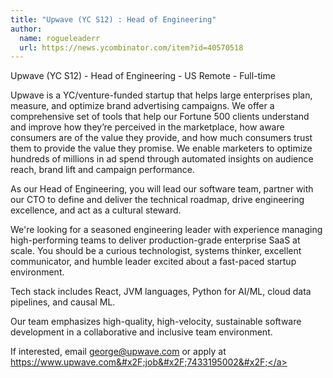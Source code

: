 ```yaml
---
title: "Upwave (YC S12) : Head of Engineering"
author:
  name: rogueleaderr
  url: https://news.ycombinator.com/item?id=40570518
---
```

Upwave (YC S12) - Head of Engineering - US Remote - Full-time

Upwave is a YC&#x2F;venture-funded startup that helps large enterprises plan, measure, and optimize brand advertising campaigns. We offer a comprehensive set of tools that help our Fortune 500 clients understand and improve how they’re perceived in the marketplace, how aware consumers are of the value they provide, and how much consumers trust them to provide the value they promise. We enable marketers to optimize hundreds of millions in ad spend through automated insights on audience reach, brand lift and campaign performance.

As our Head of Engineering, you will lead our software team, partner with our CTO to define and deliver the technical roadmap, drive engineering excellence, and act as a cultural steward.

We&#x27;re looking for a seasoned engineering leader with experience managing high-performing teams to deliver production-grade enterprise SaaS at scale. You should be a curious technologist, systems thinker, excellent communicator, and humble leader excited about a fast-paced startup environment.

Tech stack includes React, JVM languages, Python for AI&#x2F;ML, cloud data pipelines, and causal ML.

Our team emphasizes high-quality, high-velocity, sustainable software development in a collaborative and inclusive team environment.

If interested, email george@upwave.com or apply at <a href="https:&#x2F;&#x2F;www.upwave.com&#x2F;job&#x2F;7433195002&#x2F;" rel="nofollow">https:&#x2F;&#x2F;www.upwave.com&#x2F;job&#x2F;7433195002&#x2F;</a>

